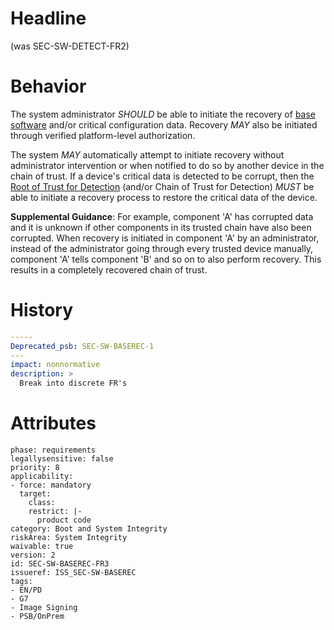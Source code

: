# Headline 

(was SEC-SW-DETECT-FR2)

# Behavior
The system administrator _SHOULD_ be able to initiate the recovery of [base software](#DEF_BaseSoftware) and/or critical configuration data. Recovery _MAY_ also be initiated through verified platform-level authorization.

The system _MAY_ automatically attempt to initiate recovery without administrator intervention or when notified to do so by another device in the chain of trust.  If a device's critical data is detected to be corrupt, then the [Root of Trust for Detection](#DEF_RootOfTrustForDetection) (and/or Chain of Trust for Detection) _MUST_ be able to initiate a recovery process to restore the critical data of the device.

**Supplemental Guidance**: For example, component 'A' has corrupted data and it is unknown if other components in its trusted chain have also been corrupted.  When recovery is initiated in component 'A' by an administrator, instead of the administrator going through every trusted device manually, component 'A' tells component 'B' and so on to also perform recovery.  This results in a completely recovered chain of trust.



# History

```yaml
-----
Deprecated_psb: SEC-SW-BASEREC-1
---
impact: nonnormative
description: >
  Break into discrete FR's


```

# Attributes

    phase: requirements
    legallysensitive: false
    priority: 8
    applicability:
    - force: mandatory
      target:
        class: 
        restrict: |-
          product code
    category: Boot and System Integrity
    riskArea: System Integrity
    waivable: true
    version: 2
    id: SEC-SW-BASEREC-FR3
    issueref: ISS_SEC-SW-BASEREC
    tags:
    - EN/PD
    - G7
    - Image Signing
    - PSB/OnPrem

